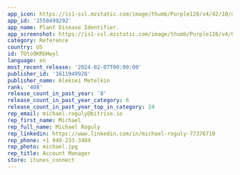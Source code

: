 ```yaml
---
app_icon: https://is1-ssl.mzstatic.com/image/thumb/Purple126/v4/42/10/df/4210dfbc-adf3-a496-6bff-aa228b984636/AppIcon-0-0-1x_U007emarketing-0-10-0-85-220.png/1024x1024bb.png
app_id: '1550499292'
app_name: Plant Disease Identifier.
app_screenshot: https://is1-ssl.mzstatic.com/image/thumb/Purple126/v4/05/76/3e/05763e0b-c993-db47-fbb7-45b9d564aca7/112e2a82-f68c-4b6c-8610-40b536e96c96_5.8_U00281_U0029.jpg/1242x2688bb.png
category: Reference
country: US
id: TOto9KRbHwyl
language: en
most_recent_release: '2024-02-07T00:00:00'
publisher_id: '1611949928'
publisher_name: Aleksei Metelkin
rank: '408'
release_count_in_past_year: '8'
release_count_in_past_year_category: 6
release_count_in_past_year_top_in_category: 24
rep_email: michael.roguly@bitrise.io
rep_first_name: Michael
rep_full_name: Michael Roguly
rep_linkedin: https://www.linkedin.com/in/michael-roguly-77376710
rep_phone: +1 949-233-3404
rep_photo: michael.jpg
rep_title: Account Manager
store: itunes_connect
---
```

